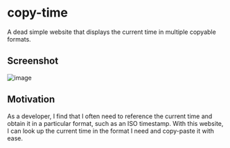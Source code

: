 # copy-time

A dead simple website that displays the current time in multiple copyable formats.

## Screenshot

![image](https://github.com/devkevbot/copy-time/assets/31908183/1418fbe0-7502-4288-8c44-dcb570451746)

## Motivation

As a developer, I find that I often need to reference the current time and obtain it in a particular format, such as an ISO timestamp.
With this website, I can look up the current time in the format I need and copy-paste it with ease.
